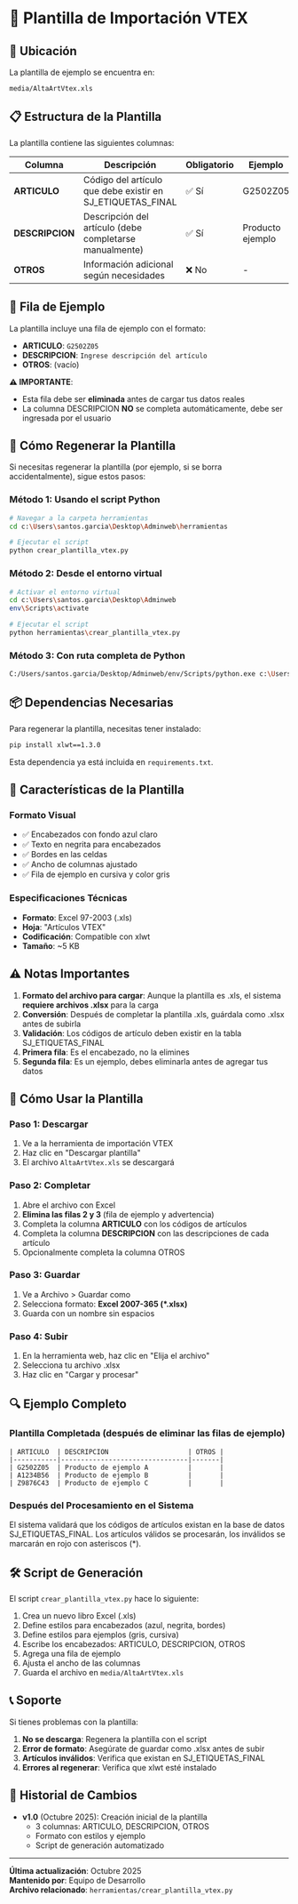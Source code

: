 # 📄 Plantilla de Importación VTEX

## 🎯 Ubicación

La plantilla de ejemplo se encuentra en:
```
media/AltaArtVtex.xls
```

## 📋 Estructura de la Plantilla

La plantilla contiene las siguientes columnas:

| Columna | Descripción | Obligatorio | Ejemplo |
|---------|-------------|-------------|---------|
| **ARTICULO** | Código del artículo que debe existir en SJ_ETIQUETAS_FINAL | ✅ Sí | G2502Z05 |
| **DESCRIPCION** | Descripción del artículo (debe completarse manualmente) | ✅ Sí | Producto ejemplo |
| **OTROS** | Información adicional según necesidades | ❌ No | - |

## 📝 Fila de Ejemplo

La plantilla incluye una fila de ejemplo con el formato:
- **ARTICULO**: `G2502Z05`
- **DESCRIPCION**: `Ingrese descripción del artículo`
- **OTROS**: (vacío)

**⚠️ IMPORTANTE**: 
- Esta fila debe ser **eliminada** antes de cargar tus datos reales
- La columna DESCRIPCION **NO** se completa automáticamente, debe ser ingresada por el usuario

## 🔄 Cómo Regenerar la Plantilla

Si necesitas regenerar la plantilla (por ejemplo, si se borra accidentalmente), sigue estos pasos:

### Método 1: Usando el script Python

```bash
# Navegar a la carpeta herramientas
cd c:\Users\santos.garcia\Desktop\Adminweb\herramientas

# Ejecutar el script
python crear_plantilla_vtex.py
```

### Método 2: Desde el entorno virtual

```bash
# Activar el entorno virtual
cd c:\Users\santos.garcia\Desktop\Adminweb
env\Scripts\activate

# Ejecutar el script
python herramientas\crear_plantilla_vtex.py
```

### Método 3: Con ruta completa de Python

```bash
C:/Users/santos.garcia/Desktop/Adminweb/env/Scripts/python.exe c:\Users\santos.garcia\Desktop\Adminweb\herramientas\crear_plantilla_vtex.py
```

## 📦 Dependencias Necesarias

Para regenerar la plantilla, necesitas tener instalado:

```bash
pip install xlwt==1.3.0
```

Esta dependencia ya está incluida en `requirements.txt`.

## 🎨 Características de la Plantilla

### Formato Visual
- ✅ Encabezados con fondo azul claro
- ✅ Texto en negrita para encabezados
- ✅ Bordes en las celdas
- ✅ Ancho de columnas ajustado
- ✅ Fila de ejemplo en cursiva y color gris

### Especificaciones Técnicas
- **Formato**: Excel 97-2003 (.xls)
- **Hoja**: "Artículos VTEX"
- **Codificación**: Compatible con xlwt
- **Tamaño**: ~5 KB

## ⚠️ Notas Importantes

1. **Formato del archivo para cargar**: Aunque la plantilla es .xls, el sistema **requiere archivos .xlsx** para la carga
2. **Conversión**: Después de completar la plantilla .xls, guárdala como .xlsx antes de subirla
3. **Validación**: Los códigos de artículo deben existir en la tabla SJ_ETIQUETAS_FINAL
4. **Primera fila**: Es el encabezado, no la elimines
5. **Segunda fila**: Es un ejemplo, debes eliminarla antes de agregar tus datos

## 📖 Cómo Usar la Plantilla

### Paso 1: Descargar
1. Ve a la herramienta de importación VTEX
2. Haz clic en "Descargar plantilla"
3. El archivo `AltaArtVtex.xls` se descargará

### Paso 2: Completar
1. Abre el archivo con Excel
2. **Elimina las filas 2 y 3** (fila de ejemplo y advertencia)
3. Completa la columna **ARTICULO** con los códigos de artículos
4. Completa la columna **DESCRIPCION** con las descripciones de cada artículo
5. Opcionalmente completa la columna OTROS

### Paso 3: Guardar
1. Ve a Archivo > Guardar como
2. Selecciona formato: **Excel 2007-365 (*.xlsx)**
3. Guarda con un nombre sin espacios

### Paso 4: Subir
1. En la herramienta web, haz clic en "Elija el archivo"
2. Selecciona tu archivo .xlsx
3. Haz clic en "Cargar y procesar"

## 🔍 Ejemplo Completo

### Plantilla Completada (después de eliminar las filas de ejemplo)
```
| ARTICULO  | DESCRIPCION                    | OTROS |
|-----------|--------------------------------|-------|
| G2502Z05  | Producto de ejemplo A          |       |
| A1234B56  | Producto de ejemplo B          |       |
| Z9876C43  | Producto de ejemplo C          |       |
```

### Después del Procesamiento en el Sistema
El sistema validará que los códigos de artículos existan en la base de datos SJ_ETIQUETAS_FINAL.
Los artículos válidos se procesarán, los inválidos se marcarán en rojo con asteriscos (*).

## 🛠️ Script de Generación

El script `crear_plantilla_vtex.py` hace lo siguiente:

1. Crea un nuevo libro Excel (.xls)
2. Define estilos para encabezados (azul, negrita, bordes)
3. Define estilos para ejemplos (gris, cursiva)
4. Escribe los encabezados: ARTICULO, DESCRIPCION, OTROS
5. Agrega una fila de ejemplo
6. Ajusta el ancho de las columnas
7. Guarda el archivo en `media/AltaArtVtex.xls`

## 📞 Soporte

Si tienes problemas con la plantilla:

1. **No se descarga**: Regenera la plantilla con el script
2. **Error de formato**: Asegúrate de guardar como .xlsx antes de subir
3. **Artículos inválidos**: Verifica que existan en SJ_ETIQUETAS_FINAL
4. **Errores al regenerar**: Verifica que xlwt esté instalado

## 🔄 Historial de Cambios

- **v1.0** (Octubre 2025): Creación inicial de la plantilla
  - 3 columnas: ARTICULO, DESCRIPCION, OTROS
  - Formato con estilos y ejemplo
  - Script de generación automatizado

---

**Última actualización**: Octubre 2025  
**Mantenido por**: Equipo de Desarrollo  
**Archivo relacionado**: `herramientas/crear_plantilla_vtex.py`
